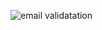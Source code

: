 ![email validatation](https://github.com/bhargavipanchamurthy/Internship_projects/assets/147170615/90c502b3-4a66-4cab-9bb9-fc5509b07d44)

